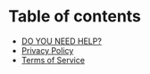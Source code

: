 # Table of contents

* [DO YOU NEED HELP?](README.md)
* [Privacy Policy](policy-policy.md)
* [Terms of Service](terms-of-service.md)
